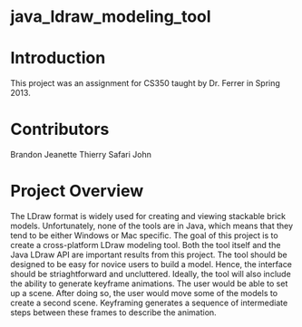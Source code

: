# java_ldraw_modeling_tool

# Introduction

This project was an assignment for CS350 taught by Dr. Ferrer in Spring 2013. 

# Contributors

Brandon
Jeanette
Thierry
Safari
John

# Project Overview

The LDraw format is widely used for creating and viewing stackable brick models. Unfortunately, none of the tools are in Java, which means that they tend to be either Windows or Mac specific. The goal of this project is to create a cross-platform LDraw modeling tool. Both the tool itself and the Java LDraw API are important results from this project. The tool should be designed to be easy for novice users to build a model. Hence, the interface should be striaghtforward and uncluttered.
Ideally, the tool will also include the ability to generate keyframe animations. The user would be able to set up a scene. After doing so, the user would move some of the models to create a second scene. Keyframing generates a sequence of intermediate steps between these frames to describe the animation.
